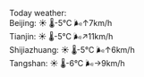 Today weather:  
Beijing: ☀️   🌡️-5°C 🌬️↑7km/h  
Tianjin: ☀️   🌡️-5°C 🌬️↗11km/h  
Shijiazhuang: ☀️   🌡️-5°C 🌬️↑6km/h  
Tangshan: ☀️   🌡️-6°C 🌬️→9km/h  
